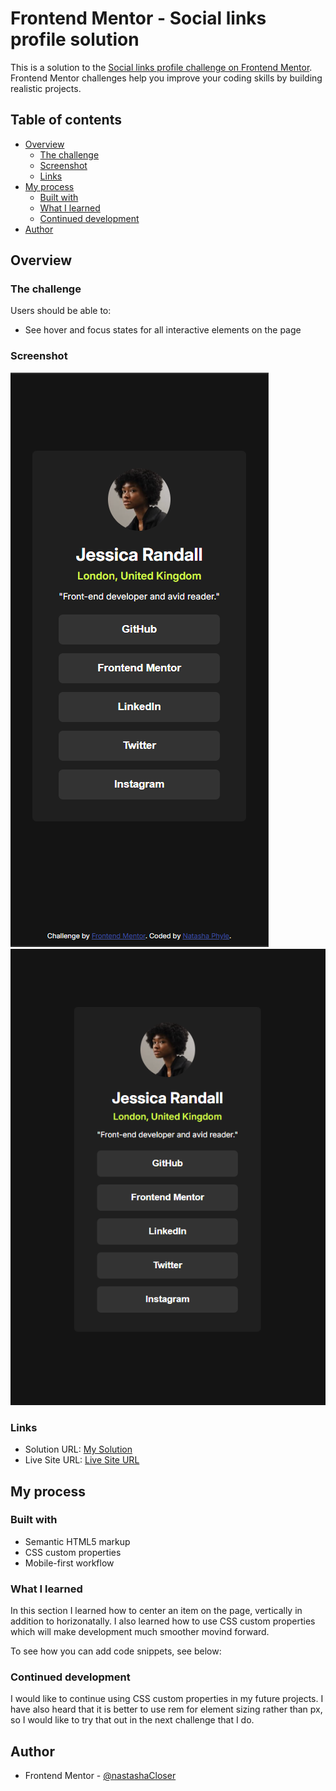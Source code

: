 # Frontend Mentor - Social links profile solution

This is a solution to the [Social links profile challenge on Frontend Mentor](https://www.frontendmentor.io/challenges/social-links-profile-UG32l9m6dQ). Frontend Mentor challenges help you improve your coding skills by building realistic projects. 

## Table of contents

- [Overview](#overview)
  - [The challenge](#the-challenge)
  - [Screenshot](#screenshot)
  - [Links](#links)
- [My process](#my-process)
  - [Built with](#built-with)
  - [What I learned](#what-i-learned)
  - [Continued development](#continued-development)
- [Author](#author)

## Overview

### The challenge

Users should be able to:

- See hover and focus states for all interactive elements on the page

### Screenshot

![](./screenshots/mobile-view.png)
![](./screenshots/desktop-view.png)

### Links

- Solution URL: [My Solution](https://your-solution-url.com)
- Live Site URL: [Live Site URL](https://your-live-site-url.com)

## My process

### Built with

- Semantic HTML5 markup
- CSS custom properties
- Mobile-first workflow

### What I learned

In this section I learned how to center an item on the page, vertically in addition to horizonatally. I also learned how to use CSS custom properties which will make development much smoother movind forward.

To see how you can add code snippets, see below:

### Continued development

I would like to continue using CSS custom properties in my future projects. I have also heard that it is better to use rem for element sizing rather than px, so I would like to try that out in the next challenge that I do.


## Author

- Frontend Mentor - [@nastashaCloser](https://www.frontendmentor.io/profile/nastashaCloser)


